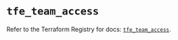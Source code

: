 # `tfe_team_access`

Refer to the Terraform Registry for docs: [`tfe_team_access`](https://registry.terraform.io/providers/hashicorp/tfe/0.58.0/docs/resources/team_access).
